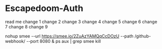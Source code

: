# Escapedoom-Auth
read me
change 1
change 2
change 3
change 4
change 5
change 6
change 7
change 8
change 9

nohup smee --url https://smee.io/2ZuAzYAMQqCcDOzU --path /github-webhook/ --port 8080 &
ps aux | grep smee
kill <PID>
